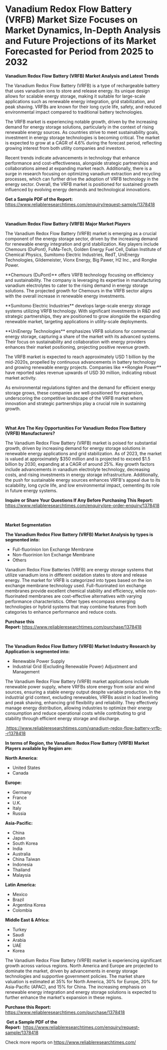 <p><h1>Vanadium Redox Flow Battery (VRFB) Market Size Focuses on Market Dynamics, In-Depth Analysis and Future Projections of its Market Forecasted for Period from 2025 to 2032</h1></p><p><strong>Vanadium Redox Flow Battery (VRFB) Market Analysis and Latest Trends</strong></p>
<p><p>The Vanadium Redox Flow Battery (VRFB) is a type of rechargeable battery that uses vanadium ions to store and release energy. Its unique design allows for scalable energy storage, making it suitable for large-scale applications such as renewable energy integration, grid stabilization, and peak shaving. VRFBs are known for their long cycle life, safety, and reduced environmental impact compared to traditional battery technologies.</p><p>The VRFB market is experiencing notable growth, driven by the increasing demand for energy storage solutions, particularly in the context of rising renewable energy sources. As countries strive to meet sustainability goals, investment in energy storage technologies is becoming critical. The market is expected to grow at a CAGR of 4.6% during the forecast period, reflecting growing interest from both utility companies and investors. </p><p>Recent trends indicate advancements in technology that enhance performance and cost-effectiveness, alongside strategic partnerships and collaborations aimed at expanding market reach. Additionally, there is a surge in research focusing on optimizing vanadium extraction and recycling processes, which can further drive the adoption of VRFB technology in the energy sector. Overall, the VRFB market is positioned for sustained growth influenced by evolving energy demands and technological innovations.</p></p>
<p><strong>Get a Sample PDF of the Report:&nbsp;</strong> <a href="https://www.reliableresearchtimes.com/enquiry/request-sample/1378418?utm_campaign=3252&utm_medium=2&utm_source=Github&utm_content=ia&utm_term=07042025&utm_id=vanadium-redox-flow-battery-vrfb">https://www.reliableresearchtimes.com/enquiry/request-sample/1378418</a></p>
<p>&nbsp;</p>
<p><strong>Vanadium Redox Flow Battery (VRFB) Major Market Players</strong></p>
<p><p>The Vanadium Redox Flow Battery (VRFB) market is emerging as a crucial component of the energy storage sector, driven by the increasing demand for renewable energy integration and grid stabilization. Key players include Chemours (DuPont), FuMa-Tech, Golden Energy Fuel Cell, Dalian Institute of Chemical Physics, Sumitomo Electric Industries, RedT, UniEnergy Technologies, Gildemeister, Vionx Energy, Big Pawer, H2 Inc., and Rongke Power.</p><p>**Chemours (DuPont)** offers VRFB technology focusing on efficiency and sustainability. The company is leveraging its expertise in manufacturing vanadium electrolytes to cater to the rising demand in energy storage solutions. The projected growth for Chemours in the VRFB sector aligns with the overall increase in renewable energy investments.</p><p>**Sumitomo Electric Industries** develops large-scale energy storage systems utilizing VRFB technology. With significant investments in R&D and strategic partnerships, they are positioned to grow alongside the expanding renewable market, targeting applications in utility-scale deployments.</p><p>**UniEnergy Technologies** emphasizes VRFB solutions for commercial energy storage, capturing a share of the market with its advanced systems. Their focus on sustainability and collaboration with energy providers enhances their market positioning, projecting positive revenue growth.</p><p>The VRFB market is expected to reach approximately USD 1 billion by the mid-2020s, propelled by continuous advancements in battery technology and growing renewable energy projects. Companies like **Rongke Power** have reported sales revenue upwards of USD 30 million, indicating robust market activity. </p><p>As environmental regulations tighten and the demand for efficient energy storage grows, these companies are well-positioned for expansion, underscoring the competitive landscape of the VRFB market where innovation and strategic partnerships play a crucial role in sustaining growth.</p></p>
<p>&nbsp;</p>
<p><strong>What Are The Key Opportunities For Vanadium Redox Flow Battery (VRFB) Manufacturers?</strong></p>
<p><p>The Vanadium Redox Flow Battery (VRFB) market is poised for substantial growth, driven by increasing demand for energy storage solutions in renewable energy applications and grid stabilization. As of 2023, the market is valued at approximately $350 million and is projected to exceed $1.5 billion by 2030, expanding at a CAGR of around 25%. Key growth factors include advancements in vanadium electrolyte technology, decreasing costs, and rising investments in energy storage infrastructure. Additionally, the push for sustainable energy sources enhances VRFB's appeal due to its scalability, long cycle life, and low environmental impact, cementing its role in future energy systems.</p></p>
<p><strong>Inquire or Share Your Questions If Any Before Purchasing This Report:</strong> <a href="https://www.reliableresearchtimes.com/enquiry/pre-order-enquiry/1378418?utm_campaign=3252&utm_medium=2&utm_source=Github&utm_content=ia&utm_term=07042025&utm_id=vanadium-redox-flow-battery-vrfb">https://www.reliableresearchtimes.com/enquiry/pre-order-enquiry/1378418</a></p>
<p>&nbsp;</p>
<p><strong>Market Segmentation</strong></p>
<p><strong>The Vanadium Redox Flow Battery (VRFB) Market Analysis by types is segmented into:</strong></p>
<p><ul><li>Full-fluorinion Ion Exchange Membrane</li><li>Non-fluorinion Ion Exchange Membrane</li><li>Others</li></ul></p>
<p><p>Vanadium Redox Flow Batteries (VRFB) are energy storage systems that utilize vanadium ions in different oxidation states to store and release energy. The market for VRFB is categorized into types based on the ion exchange membrane technology used. Full-fluorinated ion exchange membranes provide excellent chemical stability and efficiency, while non-fluorinated membranes are cost-effective alternatives with varying performance characteristics. Other types encompass emerging technologies or hybrid systems that may combine features from both categories to enhance performance and reduce costs.</p></p>
<p><strong>Purchase this Report:&nbsp;</strong><a href="https://www.reliableresearchtimes.com/purchase/1378418?utm_campaign=3252&utm_medium=2&utm_source=Github&utm_content=ia&utm_term=07042025&utm_id=vanadium-redox-flow-battery-vrfb">https://www.reliableresearchtimes.com/purchase/1378418</a></p>
<p>&nbsp;</p>
<p><strong>The Vanadium Redox Flow Battery (VRFB) Market Industry Research by Application is segmented into:</strong></p>
<p><ul><li>Renewable Power Supply</li><li>Industrial Grid (Excluding Renewable Power) Adjustment and Management</li></ul></p>
<p><p>The Vanadium Redox Flow Battery (VRFB) market applications include renewable power supply, where VRFBs store energy from solar and wind sources, ensuring a stable energy output despite variable production. In the industrial grid context, excluding renewables, VRFBs assist in load leveling and peak shaving, enhancing grid flexibility and reliability. They effectively manage energy distribution, allowing industries to optimize their energy consumption and reduce operational costs while contributing to grid stability through efficient energy storage and discharge.</p></p>
<p><a href="https://www.reliableresearchtimes.com/vanadium-redox-flow-battery-vrfb--r1378418?utm_campaign=3252&utm_medium=2&utm_source=Github&utm_content=ia&utm_term=07042025&utm_id=vanadium-redox-flow-battery-vrfb">&nbsp;https://www.reliableresearchtimes.com/vanadium-redox-flow-battery-vrfb--r1378418</a></p>
<p><strong>In terms of Region, the Vanadium Redox Flow Battery (VRFB) Market Players available by Region are:</strong></p>
<p>
    <p> <strong> North America: </strong>
        <ul>
            <li>United States</li>
            <li>Canada</li>
        </ul>
        </p> 
    <p> <strong> Europe: </strong>
        <ul>
            <li>Germany</li>
            <li>France</li>
            <li>U.K.</li>
            <li>Italy</li>
            <li>Russia</li>
        </ul>
        </p> 
    <p> <strong> Asia-Pacific: </strong>
        <ul>
            <li>China</li>
            <li>Japan</li>
            <li>South Korea</li>
            <li>India</li>
            <li>Australia</li>
            <li>China Taiwan</li>
            <li>Indonesia</li>
            <li>Thailand</li>
            <li>Malaysia</li>
        </ul>
        </p> 
    <p> <strong> Latin America: </strong>
        <ul>
            <li>Mexico</li>
            <li>Brazil</li>
            <li>Argentina Korea</li>
            <li>Colombia</li>
        </ul>
        </p> 
    <p> <strong> Middle East & Africa: </strong>
        <ul>
            <li>Turkey</li>
            <li>Saudi</li>
            <li>Arabia</li>
            <li>UAE</li>
            <li>Korea</li>
        </ul>
    </p>
    </p>
<p><p>The Vanadium Redox Flow Battery (VRFB) market is experiencing significant growth across various regions. North America and Europe are projected to dominate the market, driven by advancements in energy storage technologies and supportive government policies. The market share valuation is estimated at 35% for North America, 30% for Europe, 20% for Asia-Pacific (APAC), and 15% for China. The increasing emphasis on renewable energy integration and energy storage solutions is expected to further enhance the market's expansion in these regions.</p></p>
<p><strong>Purchase this Report: </strong><a href="https://www.reliableresearchtimes.com/purchase/1378418?utm_campaign=3252&utm_medium=2&utm_source=Github&utm_content=ia&utm_term=07042025&utm_id=vanadium-redox-flow-battery-vrfb">https://www.reliableresearchtimes.com/purchase/1378418</a></p>
<p>&nbsp;<strong>Get a Sample PDF of the Report:&nbsp;&nbsp;</strong><a href="https://www.reliableresearchtimes.com/enquiry/request-sample/1378418?utm_campaign=3252&utm_medium=2&utm_source=Github&utm_content=ia&utm_term=07042025&utm_id=vanadium-redox-flow-battery-vrfb">https://www.reliableresearchtimes.com/enquiry/request-sample/1378418</a></p>
<p><strong></strong></p>
<p>Check more reports on <a href="https://www.reliableresearchtimes.com/?utm_campaign=3252&utm_medium=2&utm_source=Github&utm_content=ia&utm_term=07042025&utm_id=vanadium-redox-flow-battery-vrfb">https://www.reliableresearchtimes.com/</a></p>